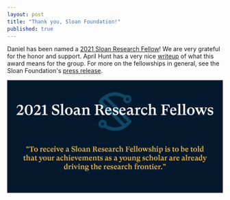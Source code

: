 ```yaml
---
layout: post
title: "Thank you, Sloan Foundation!"
published: true
---
```


Daniel has been named a [2021 Sloan Research Fellow](https://sloan.org/fellowships/2021-Fellows)! We are very grateful for the honor and support. April Hunt has a very nice [writeup](https://news.emory.edu/stories/2021/02/er_sloan_fellowship_weissman/campus.html) of what this award means for the group. For more on the fellowships in general, see the Sloan Foundation's [press release](https://sloan.org/storage/app/media/files/press_releases/Announcing-the-2021-Sloan-Research-Fellows.pdf).

![Sloan banner](/images/sloan_graphic.png)
